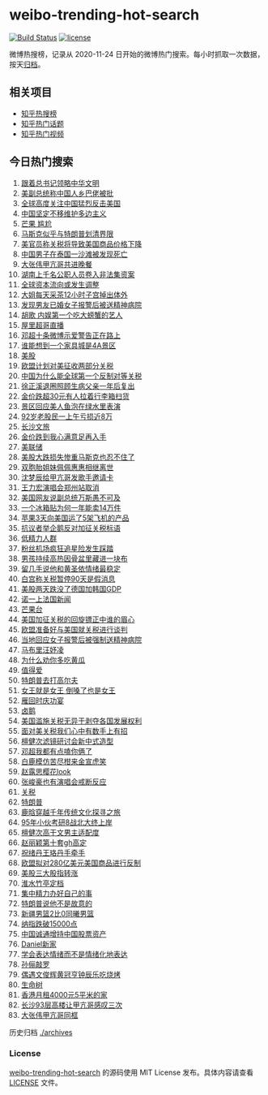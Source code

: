 # weibo-trending-hot-search

[![Build Status](https://github.com/justjavac/weibo-trending-hot-search/workflows/ci/badge.svg?branch=master)](https://github.com/justjavac/weibo-trending-hot-search/actions)
[![license](https://img.shields.io/github/license/justjavac/weibo-trending-hot-search)](https://github.com/justjavac/weibo-trending-hot-search/blob/master/LICENSE)

微博热搜榜，记录从 2020-11-24 日开始的微博热门搜索。每小时抓取一次数据，按天[归档](./archives)。

## 相关项目

- [知乎热搜榜](https://github.com/justjavac/zhihu-trending-top-search)
- [知乎热门话题](https://github.com/justjavac/zhihu-trending-hot-questions)
- [知乎热门视频](https://github.com/justjavac/zhihu-trending-hot-video)

## 今日热门搜索

<!-- BEGIN -->
<!-- 最后更新时间 Tue Apr 08 2025 04:46:22 GMT+0800 (China Standard Time) -->

1. [跟着总书记领略中华文明](https://s.weibo.com//weibo?q=%E8%B7%9F%E7%9D%80%E6%80%BB%E4%B9%A6%E8%AE%B0%E9%A2%86%E7%95%A5%E4%B8%AD%E5%8D%8E%E6%96%87%E6%98%8E&Refer=new_time)
1. [美副总统称中国人乡巴佬被批](https://s.weibo.com//weibo?q=%23%E7%BE%8E%E5%89%AF%E6%80%BB%E7%BB%9F%E7%A7%B0%E4%B8%AD%E5%9B%BD%E4%BA%BA%E4%B9%A1%E5%B7%B4%E4%BD%AC%E8%A2%AB%E6%89%B9%23&t=31&band_rank=10&Refer=top)
1. [全球高度关注中国猛烈反击美国](https://s.weibo.com//weibo?q=%23%E5%85%A8%E7%90%83%E9%AB%98%E5%BA%A6%E5%85%B3%E6%B3%A8%E4%B8%AD%E5%9B%BD%E7%8C%9B%E7%83%88%E5%8F%8D%E5%87%BB%E7%BE%8E%E5%9B%BD%23&t=31&band_rank=5&Refer=top)
1. [中国坚定不移维护多边主义](https://s.weibo.com//weibo?q=%23%E4%B8%AD%E5%9B%BD%E5%9D%9A%E5%AE%9A%E4%B8%8D%E7%A7%BB%E7%BB%B4%E6%8A%A4%E5%A4%9A%E8%BE%B9%E4%B8%BB%E4%B9%89%23&t=31&band_rank=3&Refer=top)
1. [芒果 尴尬](https://s.weibo.com//weibo?q=%E8%8A%92%E6%9E%9C%20%E5%B0%B4%E5%B0%AC&t=31&band_rank=1&Refer=top)
1. [马斯克似乎与特朗普划清界限](https://s.weibo.com//weibo?q=%23%E9%A9%AC%E6%96%AF%E5%85%8B%E4%BC%BC%E4%B9%8E%E4%B8%8E%E7%89%B9%E6%9C%97%E6%99%AE%E5%88%92%E6%B8%85%E7%95%8C%E9%99%90%23&t=31&band_rank=4&Refer=top)
1. [美官员称关税将导致美国商品价格下降](https://s.weibo.com//weibo?q=%23%E7%BE%8E%E5%AE%98%E5%91%98%E7%A7%B0%E5%85%B3%E7%A8%8E%E5%B0%86%E5%AF%BC%E8%87%B4%E7%BE%8E%E5%9B%BD%E5%95%86%E5%93%81%E4%BB%B7%E6%A0%BC%E4%B8%8B%E9%99%8D%23&t=31&band_rank=12&Refer=top)
1. [中国男子在泰国一沙滩被发现死亡](https://s.weibo.com//weibo?q=%23%E4%B8%AD%E5%9B%BD%E7%94%B7%E5%AD%90%E5%9C%A8%E6%B3%B0%E5%9B%BD%E4%B8%80%E6%B2%99%E6%BB%A9%E8%A2%AB%E5%8F%91%E7%8E%B0%E6%AD%BB%E4%BA%A1%23&t=31&band_rank=14&Refer=top)
1. [大张伟甲亢哥共进晚餐](https://s.weibo.com//weibo?q=%23%E5%A4%A7%E5%BC%A0%E4%BC%9F%E7%94%B2%E4%BA%A2%E5%93%A5%E5%85%B1%E8%BF%9B%E6%99%9A%E9%A4%90%23&t=31&band_rank=19&Refer=top)
1. [湖南上千名公职人员卷入非法集资案](https://s.weibo.com//weibo?q=%23%E6%B9%96%E5%8D%97%E4%B8%8A%E5%8D%83%E5%90%8D%E5%85%AC%E8%81%8C%E4%BA%BA%E5%91%98%E5%8D%B7%E5%85%A5%E9%9D%9E%E6%B3%95%E9%9B%86%E8%B5%84%E6%A1%88%23&t=31&band_rank=8&Refer=top)
1. [全球资本流向或发生调整](https://s.weibo.com//weibo?q=%23%E5%85%A8%E7%90%83%E8%B5%84%E6%9C%AC%E6%B5%81%E5%90%91%E6%88%96%E5%8F%91%E7%94%9F%E8%B0%83%E6%95%B4%23&t=31&band_rank=10&Refer=top)
1. [大姐每天采茶12小时子宫掉出体外](https://s.weibo.com//weibo?q=%23%E5%A4%A7%E5%A7%90%E6%AF%8F%E5%A4%A9%E9%87%87%E8%8C%B612%E5%B0%8F%E6%97%B6%E5%AD%90%E5%AE%AB%E6%8E%89%E5%87%BA%E4%BD%93%E5%A4%96%23&t=31&band_rank=21&Refer=top)
1. [发现男友已婚女子报警后被送精神病院](https://s.weibo.com//weibo?q=%23%E5%8F%91%E7%8E%B0%E7%94%B7%E5%8F%8B%E5%B7%B2%E5%A9%9A%E5%A5%B3%E5%AD%90%E6%8A%A5%E8%AD%A6%E5%90%8E%E8%A2%AB%E9%80%81%E7%B2%BE%E7%A5%9E%E7%97%85%E9%99%A2%23&t=31&band_rank=6&Refer=top)
1. [胡歌 内娱第一个吃大螃蟹的艺人](https://s.weibo.com//weibo?q=%E8%83%A1%E6%AD%8C%20%E5%86%85%E5%A8%B1%E7%AC%AC%E4%B8%80%E4%B8%AA%E5%90%83%E5%A4%A7%E8%9E%83%E8%9F%B9%E7%9A%84%E8%89%BA%E4%BA%BA&t=31&band_rank=12&Refer=top)
1. [屋里超哥直播](https://s.weibo.com//weibo?q=%E5%B1%8B%E9%87%8C%E8%B6%85%E5%93%A5%E7%9B%B4%E6%92%AD&t=31&band_rank=22&Refer=top)
1. [邓超十条微博示爱警告正在路上](https://s.weibo.com//weibo?q=%23%E9%82%93%E8%B6%85%E5%8D%81%E6%9D%A1%E5%BE%AE%E5%8D%9A%E7%A4%BA%E7%88%B1%E8%AD%A6%E5%91%8A%E6%AD%A3%E5%9C%A8%E8%B7%AF%E4%B8%8A%23&t=31&band_rank=31&Refer=top)
1. [谁能想到一个家具城是4A景区](https://s.weibo.com//weibo?q=%23%E8%B0%81%E8%83%BD%E6%83%B3%E5%88%B0%E4%B8%80%E4%B8%AA%E5%AE%B6%E5%85%B7%E5%9F%8E%E6%98%AF4A%E6%99%AF%E5%8C%BA%23&t=31&band_rank=10&Refer=top)
1. [美股](https://s.weibo.com//weibo?q=%E7%BE%8E%E8%82%A1&t=31&band_rank=30&Refer=top)
1. [欧盟计划对美征收两部分关税](https://s.weibo.com//weibo?q=%23%E6%AC%A7%E7%9B%9F%E8%AE%A1%E5%88%92%E5%AF%B9%E7%BE%8E%E5%BE%81%E6%94%B6%E4%B8%A4%E9%83%A8%E5%88%86%E5%85%B3%E7%A8%8E%23&t=31&band_rank=33&Refer=top)
1. [中国为什么能全球第一个反制对等关税](https://s.weibo.com//weibo?q=%23%E4%B8%AD%E5%9B%BD%E4%B8%BA%E4%BB%80%E4%B9%88%E8%83%BD%E5%85%A8%E7%90%83%E7%AC%AC%E4%B8%80%E4%B8%AA%E5%8F%8D%E5%88%B6%E5%AF%B9%E7%AD%89%E5%85%B3%E7%A8%8E%23&t=31&band_rank=47&Refer=top)
1. [徐正溪退圈照顾生病父亲一年后复出](https://s.weibo.com//weibo?q=%23%E5%BE%90%E6%AD%A3%E6%BA%AA%E9%80%80%E5%9C%88%E7%85%A7%E9%A1%BE%E7%94%9F%E7%97%85%E7%88%B6%E4%BA%B2%E4%B8%80%E5%B9%B4%E5%90%8E%E5%A4%8D%E5%87%BA%23&t=31&band_rank=5&Refer=top)
1. [金价跌超30元有人拉着行李箱扫货](https://s.weibo.com//weibo?q=%23%E9%87%91%E4%BB%B7%E8%B7%8C%E8%B6%8530%E5%85%83%E6%9C%89%E4%BA%BA%E6%8B%89%E7%9D%80%E8%A1%8C%E6%9D%8E%E7%AE%B1%E6%89%AB%E8%B4%A7%23&t=31&band_rank=21&Refer=top)
1. [景区回应美人鱼泡在绿水里表演](https://s.weibo.com//weibo?q=%23%E6%99%AF%E5%8C%BA%E5%9B%9E%E5%BA%94%E7%BE%8E%E4%BA%BA%E9%B1%BC%E6%B3%A1%E5%9C%A8%E7%BB%BF%E6%B0%B4%E9%87%8C%E8%A1%A8%E6%BC%94%23&t=31&band_rank=20&Refer=top)
1. [92岁老股民一上午亏损近8万](https://s.weibo.com//weibo?q=%2392%E5%B2%81%E8%80%81%E8%82%A1%E6%B0%91%E4%B8%80%E4%B8%8A%E5%8D%88%E4%BA%8F%E6%8D%9F%E8%BF%918%E4%B8%87%23&t=31&band_rank=24&Refer=top)
1. [长沙文旅](https://s.weibo.com//weibo?q=%E9%95%BF%E6%B2%99%E6%96%87%E6%97%85&t=31&band_rank=50&Refer=top)
1. [金价跌到我心满意足再入手](https://s.weibo.com//weibo?q=%23%E9%87%91%E4%BB%B7%E8%B7%8C%E5%88%B0%E6%88%91%E5%BF%83%E6%BB%A1%E6%84%8F%E8%B6%B3%E5%86%8D%E5%85%A5%E6%89%8B%23&t=31&band_rank=26&Refer=top)
1. [美联储](https://s.weibo.com//weibo?q=%E7%BE%8E%E8%81%94%E5%82%A8&t=31&band_rank=13&Refer=top)
1. [美股大跌损失惨重马斯克也忍不住了](https://s.weibo.com//weibo?q=%23%E7%BE%8E%E8%82%A1%E5%A4%A7%E8%B7%8C%E6%8D%9F%E5%A4%B1%E6%83%A8%E9%87%8D%E9%A9%AC%E6%96%AF%E5%85%8B%E4%B9%9F%E5%BF%8D%E4%B8%8D%E4%BD%8F%E4%BA%86%23&t=31&band_rank=40&Refer=top)
1. [双胞胎姐妹佩佩惠惠相继离世](https://s.weibo.com//weibo?q=%23%E5%8F%8C%E8%83%9E%E8%83%8E%E5%A7%90%E5%A6%B9%E4%BD%A9%E4%BD%A9%E6%83%A0%E6%83%A0%E7%9B%B8%E7%BB%A7%E7%A6%BB%E4%B8%96%23&t=31&band_rank=34&Refer=top)
1. [沈梦辰给甲亢哥发歌手邀请卡](https://s.weibo.com//weibo?q=%E6%B2%88%E6%A2%A6%E8%BE%B0%E7%BB%99%E7%94%B2%E4%BA%A2%E5%93%A5%E5%8F%91%E6%AD%8C%E6%89%8B%E9%82%80%E8%AF%B7%E5%8D%A1&t=31&band_rank=9&Refer=top)
1. [王力宏演唱会郑州站取消](https://s.weibo.com//weibo?q=%23%E7%8E%8B%E5%8A%9B%E5%AE%8F%E6%BC%94%E5%94%B1%E4%BC%9A%E9%83%91%E5%B7%9E%E7%AB%99%E5%8F%96%E6%B6%88%23&t=31&band_rank=35&Refer=top)
1. [美国网友说副总统万斯愚不可及](https://s.weibo.com//weibo?q=%23%E7%BE%8E%E5%9B%BD%E7%BD%91%E5%8F%8B%E8%AF%B4%E5%89%AF%E6%80%BB%E7%BB%9F%E4%B8%87%E6%96%AF%E6%84%9A%E4%B8%8D%E5%8F%AF%E5%8F%8A%23&t=31&band_rank=31&Refer=top)
1. [一个冰箱贴为何一年能卖14万件](https://s.weibo.com//weibo?q=%23%E4%B8%80%E4%B8%AA%E5%86%B0%E7%AE%B1%E8%B4%B4%E4%B8%BA%E4%BD%95%E4%B8%80%E5%B9%B4%E8%83%BD%E5%8D%9614%E4%B8%87%E4%BB%B6%23&t=31&band_rank=38&Refer=top)
1. [苹果3天向美国运了5架飞机的产品](https://s.weibo.com//weibo?q=%23%E8%8B%B9%E6%9E%9C3%E5%A4%A9%E5%90%91%E7%BE%8E%E5%9B%BD%E8%BF%90%E4%BA%865%E6%9E%B6%E9%A3%9E%E6%9C%BA%E7%9A%84%E4%BA%A7%E5%93%81%23&t=31&band_rank=43&Refer=top)
1. [抗议者举企鹅反对加征关税标语](https://s.weibo.com//weibo?q=%23%E6%8A%97%E8%AE%AE%E8%80%85%E4%B8%BE%E4%BC%81%E9%B9%85%E5%8F%8D%E5%AF%B9%E5%8A%A0%E5%BE%81%E5%85%B3%E7%A8%8E%E6%A0%87%E8%AF%AD%23&t=31&band_rank=25&Refer=top)
1. [低精力人群](https://s.weibo.com//weibo?q=%E4%BD%8E%E7%B2%BE%E5%8A%9B%E4%BA%BA%E7%BE%A4&t=31&band_rank=34&Refer=top)
1. [粉丝机场疯狂追星险发生踩踏](https://s.weibo.com//weibo?q=%23%E7%B2%89%E4%B8%9D%E6%9C%BA%E5%9C%BA%E7%96%AF%E7%8B%82%E8%BF%BD%E6%98%9F%E9%99%A9%E5%8F%91%E7%94%9F%E8%B8%A9%E8%B8%8F%23&t=31&band_rank=15&Refer=top)
1. [男孩持续高热因骨盆里藏进一块布](https://s.weibo.com//weibo?q=%23%E7%94%B7%E5%AD%A9%E6%8C%81%E7%BB%AD%E9%AB%98%E7%83%AD%E5%9B%A0%E9%AA%A8%E7%9B%86%E9%87%8C%E8%97%8F%E8%BF%9B%E4%B8%80%E5%9D%97%E5%B8%83%23&t=31&band_rank=17&Refer=top)
1. [留几手说他和黄圣依情绪最稳定](https://s.weibo.com//weibo?q=%23%E7%95%99%E5%87%A0%E6%89%8B%E8%AF%B4%E4%BB%96%E5%92%8C%E9%BB%84%E5%9C%A3%E4%BE%9D%E6%83%85%E7%BB%AA%E6%9C%80%E7%A8%B3%E5%AE%9A%23&t=31&band_rank=31&Refer=top)
1. [白宫称关税暂停90天是假消息](https://s.weibo.com//weibo?q=%23%E7%99%BD%E5%AE%AB%E7%A7%B0%E5%85%B3%E7%A8%8E%E6%9A%82%E5%81%9C90%E5%A4%A9%E6%98%AF%E5%81%87%E6%B6%88%E6%81%AF%23&t=31&band_rank=28&Refer=top)
1. [美股两天跌没了德国加韩国GDP](https://s.weibo.com//weibo?q=%23%E7%BE%8E%E8%82%A1%E4%B8%A4%E5%A4%A9%E8%B7%8C%E6%B2%A1%E4%BA%86%E5%BE%B7%E5%9B%BD%E5%8A%A0%E9%9F%A9%E5%9B%BDGDP%23&t=31&band_rank=25&Refer=top)
1. [诺一上法国新闻](https://s.weibo.com//weibo?q=%23%E8%AF%BA%E4%B8%80%E4%B8%8A%E6%B3%95%E5%9B%BD%E6%96%B0%E9%97%BB%23&t=31&band_rank=16&Refer=top)
1. [芒果台](https://s.weibo.com//weibo?q=%E8%8A%92%E6%9E%9C%E5%8F%B0&t=31&band_rank=18&Refer=top)
1. [美国加征关税的回旋镖正中谁的眉心](https://s.weibo.com//weibo?q=%23%E7%BE%8E%E5%9B%BD%E5%8A%A0%E5%BE%81%E5%85%B3%E7%A8%8E%E7%9A%84%E5%9B%9E%E6%97%8B%E9%95%96%E6%AD%A3%E4%B8%AD%E8%B0%81%E7%9A%84%E7%9C%89%E5%BF%83%23&t=31&band_rank=24&Refer=top)
1. [欧盟准备好与美国就关税进行谈判](https://s.weibo.com//weibo?q=%23%E6%AC%A7%E7%9B%9F%E5%87%86%E5%A4%87%E5%A5%BD%E4%B8%8E%E7%BE%8E%E5%9B%BD%E5%B0%B1%E5%85%B3%E7%A8%8E%E8%BF%9B%E8%A1%8C%E8%B0%88%E5%88%A4%23&t=31&band_rank=39&Refer=top)
1. [当地回应女子报警后被强制送精神病院](https://s.weibo.com//weibo?q=%23%E5%BD%93%E5%9C%B0%E5%9B%9E%E5%BA%94%E5%A5%B3%E5%AD%90%E6%8A%A5%E8%AD%A6%E5%90%8E%E8%A2%AB%E5%BC%BA%E5%88%B6%E9%80%81%E7%B2%BE%E7%A5%9E%E7%97%85%E9%99%A2%23&t=31&band_rank=50&Refer=top)
1. [马布里汪妤凌](https://s.weibo.com//weibo?q=%23%E9%A9%AC%E5%B8%83%E9%87%8C%E6%B1%AA%E5%A6%A4%E5%87%8C%23&t=31&band_rank=38&Refer=top)
1. [为什么劝你多吃黄瓜](https://s.weibo.com//weibo?q=%23%E4%B8%BA%E4%BB%80%E4%B9%88%E5%8A%9D%E4%BD%A0%E5%A4%9A%E5%90%83%E9%BB%84%E7%93%9C%23&t=31&band_rank=32&Refer=top)
1. [值得爱](https://s.weibo.com//weibo?q=%E5%80%BC%E5%BE%97%E7%88%B1&t=31&band_rank=20&Refer=top)
1. [特朗普去打高尔夫](https://s.weibo.com//weibo?q=%23%E7%89%B9%E6%9C%97%E6%99%AE%E5%8E%BB%E6%89%93%E9%AB%98%E5%B0%94%E5%A4%AB%23&t=31&band_rank=10&Refer=top)
1. [女王就是女王 倒嗓了也是女王](https://s.weibo.com//weibo?q=%E5%A5%B3%E7%8E%8B%E5%B0%B1%E6%98%AF%E5%A5%B3%E7%8E%8B%20%E5%80%92%E5%97%93%E4%BA%86%E4%B9%9F%E6%98%AF%E5%A5%B3%E7%8E%8B&t=31&band_rank=45&Refer=top)
1. [雁回时庆功宴](https://s.weibo.com//weibo?q=%23%E9%9B%81%E5%9B%9E%E6%97%B6%E5%BA%86%E5%8A%9F%E5%AE%B4%23&t=31&band_rank=46&Refer=top)
1. [卤鹅](https://s.weibo.com//weibo?q=%E5%8D%A4%E9%B9%85&t=31&band_rank=44&Refer=top)
1. [美国滥施关税无异于剥夺各国发展权利](https://s.weibo.com//weibo?q=%23%E7%BE%8E%E5%9B%BD%E6%BB%A5%E6%96%BD%E5%85%B3%E7%A8%8E%E6%97%A0%E5%BC%82%E4%BA%8E%E5%89%A5%E5%A4%BA%E5%90%84%E5%9B%BD%E5%8F%91%E5%B1%95%E6%9D%83%E5%88%A9%23&t=31&band_rank=32&Refer=top)
1. [面对美关税我们心中有数手上有招](https://s.weibo.com//weibo?q=%23%E9%9D%A2%E5%AF%B9%E7%BE%8E%E5%85%B3%E7%A8%8E%E6%88%91%E4%BB%AC%E5%BF%83%E4%B8%AD%E6%9C%89%E6%95%B0%E6%89%8B%E4%B8%8A%E6%9C%89%E6%8B%9B%23&t=31&band_rank=48&Refer=top)
1. [檀健次滤镜研讨会新中式造型](https://s.weibo.com//weibo?q=%23%E6%AA%80%E5%81%A5%E6%AC%A1%E6%BB%A4%E9%95%9C%E7%A0%94%E8%AE%A8%E4%BC%9A%E6%96%B0%E4%B8%AD%E5%BC%8F%E9%80%A0%E5%9E%8B%23&t=31&band_rank=50&Refer=top)
1. [邓超我都有点嗑你俩了](https://s.weibo.com//weibo?q=%E9%82%93%E8%B6%85%E6%88%91%E9%83%BD%E6%9C%89%E7%82%B9%E5%97%91%E4%BD%A0%E4%BF%A9%E4%BA%86&t=31&band_rank=19&Refer=top)
1. [白鹿模仿苦尽柑来金宣虎笑](https://s.weibo.com//weibo?q=%23%E7%99%BD%E9%B9%BF%E6%A8%A1%E4%BB%BF%E8%8B%A6%E5%B0%BD%E6%9F%91%E6%9D%A5%E9%87%91%E5%AE%A3%E8%99%8E%E7%AC%91%23&t=31&band_rank=20&Refer=top)
1. [赵露思樱花look](https://s.weibo.com//weibo?q=%23%E8%B5%B5%E9%9C%B2%E6%80%9D%E6%A8%B1%E8%8A%B1look%23&t=31&band_rank=36&Refer=top)
1. [张峻豪也有演唱会戒断反应](https://s.weibo.com//weibo?q=%E5%BC%A0%E5%B3%BB%E8%B1%AA%E4%B9%9F%E6%9C%89%E6%BC%94%E5%94%B1%E4%BC%9A%E6%88%92%E6%96%AD%E5%8F%8D%E5%BA%94&t=31&band_rank=42&Refer=top)
1. [关税](https://s.weibo.com//weibo?q=%E5%85%B3%E7%A8%8E&t=31&band_rank=2&Refer=top)
1. [特朗普](https://s.weibo.com//weibo?q=%E7%89%B9%E6%9C%97%E6%99%AE&t=31&band_rank=11&Refer=top)
1. [鹿晗穿越千年传统文化探寻之旅](https://s.weibo.com//weibo?q=%23%E9%B9%BF%E6%99%97%E7%A9%BF%E8%B6%8A%E5%8D%83%E5%B9%B4%E4%BC%A0%E7%BB%9F%E6%96%87%E5%8C%96%E6%8E%A2%E5%AF%BB%E4%B9%8B%E6%97%85%23&t=31&band_rank=47&Refer=top)
1. [95年小伙考研8战北大终上岸](https://s.weibo.com//weibo?q=%2395%E5%B9%B4%E5%B0%8F%E4%BC%99%E8%80%83%E7%A0%948%E6%88%98%E5%8C%97%E5%A4%A7%E7%BB%88%E4%B8%8A%E5%B2%B8%23&t=31&band_rank=27&Refer=top)
1. [檀健次高干文男主适配度](https://s.weibo.com//weibo?q=%23%E6%AA%80%E5%81%A5%E6%AC%A1%E9%AB%98%E5%B9%B2%E6%96%87%E7%94%B7%E4%B8%BB%E9%80%82%E9%85%8D%E5%BA%A6%23&t=31&band_rank=49&Refer=top)
1. [赵丽颖第十套gh高定](https://s.weibo.com//weibo?q=%23%E8%B5%B5%E4%B8%BD%E9%A2%96%E7%AC%AC%E5%8D%81%E5%A5%97gh%E9%AB%98%E5%AE%9A%23&t=31&band_rank=23&Refer=top)
1. [祝绪丹王珞丹手牵手](https://s.weibo.com//weibo?q=%23%E7%A5%9D%E7%BB%AA%E4%B8%B9%E7%8E%8B%E7%8F%9E%E4%B8%B9%E6%89%8B%E7%89%B5%E6%89%8B%23&t=31&band_rank=48&Refer=top)
1. [欧盟拟对280亿美元美国商品进行反制](https://s.weibo.com//weibo?q=%23%E6%AC%A7%E7%9B%9F%E6%8B%9F%E5%AF%B9280%E4%BA%BF%E7%BE%8E%E5%85%83%E7%BE%8E%E5%9B%BD%E5%95%86%E5%93%81%E8%BF%9B%E8%A1%8C%E5%8F%8D%E5%88%B6%23&t=31&band_rank=43&Refer=top)
1. [美股三大股指转涨](https://s.weibo.com//weibo?q=%23%E7%BE%8E%E8%82%A1%E4%B8%89%E5%A4%A7%E8%82%A1%E6%8C%87%E8%BD%AC%E6%B6%A8%23&t=31&band_rank=29&Refer=top)
1. [淮水竹亭定档](https://s.weibo.com//weibo?q=%23%E6%B7%AE%E6%B0%B4%E7%AB%B9%E4%BA%AD%E5%AE%9A%E6%A1%A3%23&t=31&band_rank=45&Refer=top)
1. [集中精力办好自己的事](https://s.weibo.com//weibo?q=%23%E9%9B%86%E4%B8%AD%E7%B2%BE%E5%8A%9B%E5%8A%9E%E5%A5%BD%E8%87%AA%E5%B7%B1%E7%9A%84%E4%BA%8B%23&t=31&band_rank=3&Refer=top)
1. [特朗普说他不是故意的](https://s.weibo.com//weibo?q=%23%E7%89%B9%E6%9C%97%E6%99%AE%E8%AF%B4%E4%BB%96%E4%B8%8D%E6%98%AF%E6%95%85%E6%84%8F%E7%9A%84%23&t=31&band_rank=7&Refer=top)
1. [新疆男篮2比0同曦男篮](https://s.weibo.com//weibo?q=%23%E6%96%B0%E7%96%86%E7%94%B7%E7%AF%AE2%E6%AF%940%E5%90%8C%E6%9B%A6%E7%94%B7%E7%AF%AE%23&t=31&band_rank=44&Refer=top)
1. [纳指跌破15000点](https://s.weibo.com//weibo?q=%23%E7%BA%B3%E6%8C%87%E8%B7%8C%E7%A0%B415000%E7%82%B9%23&t=31&band_rank=24&Refer=top)
1. [中国诚通增持中国股票资产](https://s.weibo.com//weibo?q=%23%E4%B8%AD%E5%9B%BD%E8%AF%9A%E9%80%9A%E5%A2%9E%E6%8C%81%E4%B8%AD%E5%9B%BD%E8%82%A1%E7%A5%A8%E8%B5%84%E4%BA%A7%23&t=31&band_rank=46&Refer=top)
1. [Daniel新家](https://s.weibo.com//weibo?q=Daniel%E6%96%B0%E5%AE%B6&t=31&band_rank=47&Refer=top)
1. [学会表达情绪而不是情绪化地表达](https://s.weibo.com//weibo?q=%23%E5%AD%A6%E4%BC%9A%E8%A1%A8%E8%BE%BE%E6%83%85%E7%BB%AA%E8%80%8C%E4%B8%8D%E6%98%AF%E6%83%85%E7%BB%AA%E5%8C%96%E5%9C%B0%E8%A1%A8%E8%BE%BE%23&t=31&band_rank=23&Refer=top)
1. [孙俪敲罗](https://s.weibo.com//weibo?q=%E5%AD%99%E4%BF%AA%E6%95%B2%E7%BD%97&t=31&band_rank=47&Refer=top)
1. [偶遇文俊辉黄冠亨钟辰乐吃烧烤](https://s.weibo.com//weibo?q=%23%E5%81%B6%E9%81%87%E6%96%87%E4%BF%8A%E8%BE%89%E9%BB%84%E5%86%A0%E4%BA%A8%E9%92%9F%E8%BE%B0%E4%B9%90%E5%90%83%E7%83%A7%E7%83%A4%23&t=31&band_rank=49&Refer=top)
1. [生命树](https://s.weibo.com//weibo?q=%E7%94%9F%E5%91%BD%E6%A0%91&t=31&band_rank=37&Refer=top)
1. [香港月租4000元5平米的家](https://s.weibo.com//weibo?q=%E9%A6%99%E6%B8%AF%E6%9C%88%E7%A7%9F4000%E5%85%835%E5%B9%B3%E7%B1%B3%E7%9A%84%E5%AE%B6&t=31&band_rank=41&Refer=top)
1. [长沙93层高楼让甲亢哥感叹三次](https://s.weibo.com//weibo?q=%23%E9%95%BF%E6%B2%9993%E5%B1%82%E9%AB%98%E6%A5%BC%E8%AE%A9%E7%94%B2%E4%BA%A2%E5%93%A5%E6%84%9F%E5%8F%B9%E4%B8%89%E6%AC%A1%23&t=31&band_rank=42&Refer=top)
1. [大张伟甲亢哥同框](https://s.weibo.com//weibo?q=%23%E5%A4%A7%E5%BC%A0%E4%BC%9F%E7%94%B2%E4%BA%A2%E5%93%A5%E5%90%8C%E6%A1%86%23&t=31&band_rank=47&Refer=top)

<!-- END -->

历史归档 [./archives](./archives)

### License

[weibo-trending-hot-search](https://github.com/justjavac/weibo-trending-hot-search) 的源码使用 MIT License
发布。具体内容请查看 [LICENSE](./LICENSE) 文件。
